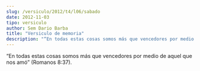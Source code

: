 ```yaml
---
slug: /versiculo/2012/t4/l06/sabado
date: 2012-11-03
tipo: versiculo
author: Sem Dario Barba
title: "Versiculo de memoria"
description: "“En todas estas cosas somos más que vencedores por medio de aquel que nos amó”  (Romanos 8:37)."
---
```


“En todas estas cosas somos más que vencedores por medio de aquel que nos amó” (Romanos 8:37).
